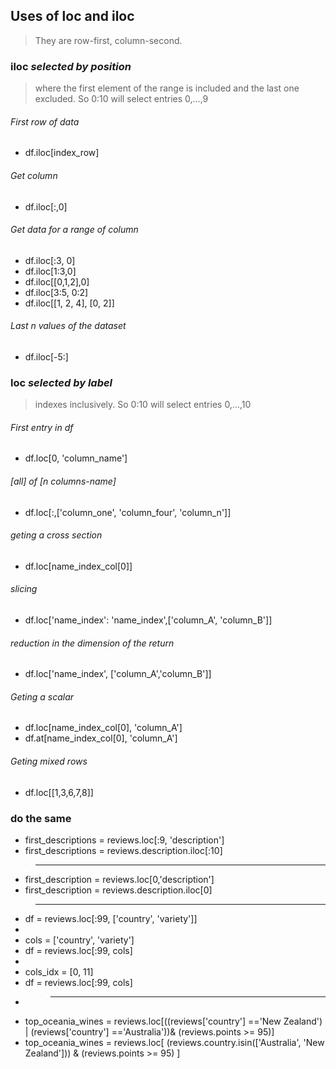  ## Uses of loc and iloc
> They are row-first, column-second.
### iloc   *selected by position*
> where the first element of the range is included and the last one excluded. So 0:10 will select entries 0,...,9
###### *First row of data*
- df.iloc[index_row] 
###### *Get column*
- df.iloc[:,0]
###### *Get data for a range of column*
- df.iloc[:3, 0]
- df.iloc[1:3,0]
- df.iloc[[0,1,2],0]
- df.iloc[3:5, 0:2]
- df.iloc[[1, 2, 4], [0, 2]]
###### *Last n values of the dataset*
- df.iloc[-5:]


### loc   *selected by label*
>  indexes inclusively. So 0:10 will select entries 0,...,10
###### *First entry in df*
- df.loc[0, 'column_name']
###### *[all] of [n columns-name]*
- df.loc[:,['column_one', 'column_four', 'column_n']]
###### *geting a cross section*
- df.loc[name_index_col[0]]
###### *slicing*
- df.loc['name_index': 'name_index',['column_A', 'column_B']]
###### *reduction in the dimension of the return*
- df.loc['name_index', ['column_A','column_B']]
###### *Geting a scalar*
- df.loc[name_index_col[0], 'column_A']   
- df.at[name_index_col[0], 'column_A']
###### *Geting mixed rows*
- df.loc[[1,3,6,7,8]]


### do the same
- first_descriptions = reviews.loc[:9, 'description']
- first_descriptions = reviews.description.iloc[:10]
> ---
- first_description = reviews.loc[0,'description']
- first_description = reviews.description.iloc[0]
> ---
- df = reviews.loc[:99, ['country', 'variety']]
- 
- cols = ['country', 'variety']
- df = reviews.loc[:99, cols]
-
- cols_idx = [0, 11]
- df = reviews.loc[:99, cols]
- > ---
- top_oceania_wines = reviews.loc[((reviews['country'] =='New Zealand') | (reviews['country'] =='Australia'))& (reviews.points >= 95)]
- top_oceania_wines = reviews.loc[
(reviews.country.isin(['Australia', 'New Zealand']))
    & (reviews.points >= 95)
]
